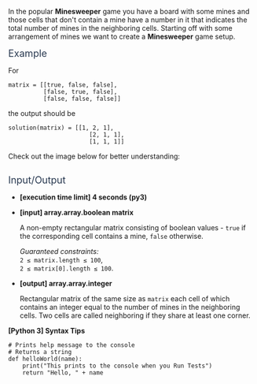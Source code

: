 <p>In the popular <strong>Minesweeper</strong> game you have a board with some mines and those cells that don't contain a mine have a number in it that indicates the total number of mines in the neighboring cells. Starting off with some arrangement of mines we want to create a <strong>Minesweeper</strong> game setup.</p>
<p><span class="markdown--header" style="color:#2b3b52;font-size:1.4em">Example</span></p>
<p>For</p>
<pre><code>matrix = [[true, false, false],
          [false, true, false],
          [false, false, false]]
</code></pre>
<p>the output should be</p>
<pre><code>solution(matrix) = [[1, 2, 1],
                       [2, 1, 1],
                       [1, 1, 1]]
</code></pre>
<p>Check out the image below for better understanding:</p>
<p><img src="https://codesignal.s3.amazonaws.com/tasks/minesweeper/img/example.png?_tm=1624662247096" alt /></p>
<p><span class="markdown--header" style="color:#2b3b52;font-size:1.4em">Input/Output</span></p>
<ul>
<li>
<p><strong>[execution time limit] 4 seconds (py3)</strong></p>
</li>
<li>
<p><strong>[input] array.array.boolean matrix</strong></p>
<p>A non-empty rectangular matrix consisting of boolean values - <code>true</code> if the corresponding cell contains a mine, <code>false</code> otherwise.</p>
<p><em>Guaranteed constraints:</em><br />
<code>2 ≤ matrix.length ≤ 100</code>,<br />
<code>2 ≤ matrix[0].length ≤ 100</code>.</p>
</li>
<li>
<p><strong>[output] array.array.integer</strong></p>
<p>Rectangular matrix of the same size as <code>matrix</code> each cell of which contains an integer equal to the number of mines in the neighboring cells. Two cells are called neighboring if they share at least one corner.</p>
</li>
</ul>
<p><strong>[Python 3] Syntax Tips</strong></p>
<pre><code class="language-python"><span class="hljs-comment"># Prints help message to the console</span>
<span class="hljs-comment"># Returns a string</span>
<span class="hljs-keyword">def</span> <span class="hljs-title function_">helloWorld</span>(<span class="hljs-params">name</span>):
    <span class="hljs-built_in">print</span>(<span class="hljs-string">"This prints to the console when you Run Tests"</span>)
    <span class="hljs-keyword">return</span> <span class="hljs-string">"Hello, "</span> + name

</code></pre>
